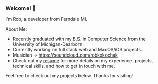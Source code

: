 ### Welcome! 🌲

I'm Rob, a developer from Ferndale MI.

About Me:
- Recently graduated with my B.S. in Computer Science from the University of Michigan-Dearborn. 
- Currently working on full stack web and MacOS/iOS projects.
- Musician -> https://soundcloud.com/robkokochak
- Check out my [resume](https://www.dropbox.com/scl/fi/frmgrlueyeiyxn4y5o1nv/Rob-Kokochak-Resume.pdf?rlkey=x2e24w6yodv922jv51n5ac1hd&dl=0) for more details on my experience, projects, technical skills, and how to get in touch with me.

Feel free to check out my projects below. Thanks for visiting!

<!--
**RobKokochak/RobKokochak** is a ✨ _special_ ✨ repository because its `README.md` (this file) appears on your GitHub profile.

Here are some ideas to get you started:

- 🔭 I’m currently working on ...
- 🌱 I’m currently learning ...
- 👯 I’m looking to collaborate on ...
- 🤔 I’m looking for help with ...
- 💬 Ask me about ...
- 📫 How to reach me: ...
- 😄 Pronouns: ...
- ⚡ Fun fact: ...
-->

